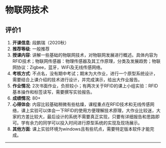 # 物联网技术

## 评价1

1. **开课信息**: 段鹏瑞（2020秋）
2. **推荐等级**: 一般推荐
3. **授课内容**: 讲解一些基础的物联网技术，对物联网发展进行概述。具体内容为RFID技术；物联网传感器：物理传感器及其工作原理，分类及发展趋势；物联网协议：Zigbee，蓝牙，WiFi及无线传感网络。
4. **考核方式**: 不点名，没有期中考试；期末为大作业，进行一个原型系统设计，需要结合上课介绍的技术进行设计，并完成演示，给出大作业报告。
5. **作业情况**: 2次书面作业，负担较小；有两次关于RFID的课上小组实验：RFID基本操作和标签读写，需要撰写实验报告。
6. **成绩情况**: 80+
7. **心得体会**: 内容比较基础稍微有些枯燥，课程重点在RFID技术和无线传感网络，课上实验可以体会一下RFID的使用方便理解技术原理，大作业比较迷，大家的方差比较大，最后设计的系统不需要真正实现，只要有详细报告和思路即可。学有余力的同学可以投入时间进行原型系统的实现及现场展示。
8. **其他方面**: 课上实验环境为windows且有些坑点，需要特定版本软件才能完成。

---
